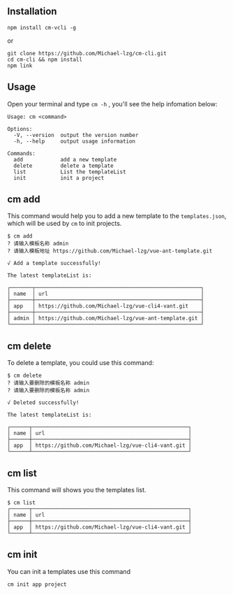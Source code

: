 ## Installation

```
npm install cm-vcli -g
```

or

```
git clone https://github.com/Michael-lzg/cm-cli.git
cd cm-cli && npm install
npm link
```

## Usage

Open your terminal and type `cm -h` , you'll see the help infomation below:

```
Usage: cm <command>

Options:
  -V, --version  output the version number
  -h, --help     output usage information

Commands:
  add            add a new template
  delete         delete a template
  list           List the templateList
  init           init a project
```

## cm add

This command would help you to add a new template to the `templates.json`, which will be used by `cm` to init projects.

```
$ cm add
? 请输入模板名称 admin
? 请输入模板地址 https://github.com/Michael-lzg/vue-ant-template.git

√ Add a template successfully!

The latest templateList is:

┌───────┬─────────────────────────────────────────────────────┐
│ name  │ url                                                 │
├───────┼─────────────────────────────────────────────────────┤
│ app   │ https://github.com/Michael-lzg/vue-cli4-vant.git    │
├───────┼─────────────────────────────────────────────────────┤
│ admin │ https://github.com/Michael-lzg/vue-ant-template.git │
└───────┴─────────────────────────────────────────────────────┘
```

## cm delete

To delete a template, you could use this command:

```
$ cm delete
? 请输入要删除的模板名称 admin
? 请输入要删除的模板名称 admin

√ Deleted successfully!

The latest templateList is:

┌──────┬──────────────────────────────────────────────────┐
│ name │ url                                              │
├──────┼──────────────────────────────────────────────────┤
│ app  │ https://github.com/Michael-lzg/vue-cli4-vant.git │
└──────┴──────────────────────────────────────────────────┘
```

## cm list

This command will shows you the templates list.

```
$ cm list
┌──────┬──────────────────────────────────────────────────┐
│ name │ url                                              │
├──────┼──────────────────────────────────────────────────┤
│ app  │ https://github.com/Michael-lzg/vue-cli4-vant.git │
└──────┴──────────────────────────────────────────────────┘
```

## cm init 

You can init a templates use this command

```
cm init app project
```
